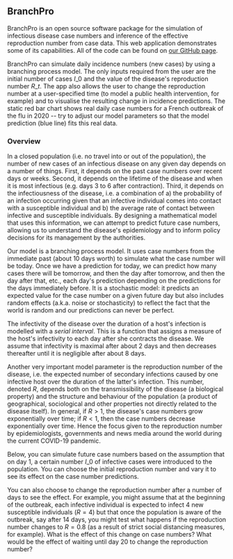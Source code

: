 ## BranchPro

BranchPro is an open source software package for the simulation of infectious disease case numbers and inference of the effective reproduction number from case data. This web application demonstrates some of its capabilities. All of the code can be found on [our GitHub page](https://github.com/SABS-R3-Epidemiology/branchpro).

BranchPro can simulate daily incidence numbers (new cases) by using a branching process model. The only inputs required from the user are the initial number of cases $I\_0$ and the value of the disease's reproduction number $R\_t$. The app also allows the user to change the reproduction number at a user-specified time (to model a public health intervention, for example) and to visualise the resulting change in incidence predictions. The static red bar chart shows real daily case numbers for a French outbreak of the flu in 2020 -- try to adjust our model parameters so that the model prediction (blue line) fits this real data.

### Overview
In a closed population (i.e. no travel into or out of the population), the number of new cases of an infectious disease on any given day depends on a number of things. First, it depends on the past case numbers over recent days or weeks. Second, it depends on the lifetime of the disease and when it is most infectious (e.g. days 3 to 6 after contraction). Third, it depends on the infectiousness of the disease, i.e. a combination of a) the probability of an infection occurring given that an infective individual comes into contact with a susceptible individual and b) the average rate of contact between infective and susceptible individuals. By designing a mathematical model that uses this information, we can attempt to predict future case numbers, allowing us to understand the disease's epidemiology and to inform policy decisions for its management by the authorities.

Our model is a branching process model. It uses case numbers from the immediate past (about 10 days worth) to simulate what the case number will be today. Once we have a prediction for today, we can predict how many cases there will be tomorrow, and then the day after tomorrow, and then the day after that, etc., each day's prediction depending on the predictions for the days immediately before. It is a stochastic model: it predicts an expected value for the case number on a given future day but also includes random effects (a.k.a. noise or stochasticity) to reflect the fact that the world is random and our predictions can never be perfect.

The infectivity of the disease over the duration of a host's infection is modelled with a *serial interval*. This is a function that assigns a measure of the host's infectivity to each day after she contracts the disease. We assume that infectivity is maximal after about 2 days and then decreases thereafter until it is negligible after about 8 days.

Another very important model parameter is the reproduction number of the disease, i.e. the expected number of secondary infections caused by one infective host over the duration of the latter's infection. This number, denoted $R$, depends both on the transmissibility of the disease (a biological property) and the structure and behaviour of the population (a product of geographical, sociological and other properties not directly related to the disease itself). In general, if $R>1$, the disease's case numbers grow exponentially over time; if $R<1$, then the case numbers decrease exponentially over time. Hence the focus given to the reproduction number by epidemiologists, governments and news media around the world during the current COVID-19 pandemic.

Below, you can simulate future case numbers based on the assumption that on day 1, a certain number $I\_0$ of infective cases were introduced to the population. You can choose the initial reproduction number and vary it to see its effect on the case number predictions.

You can also choose to change the reproduction number after a number of days to see the effect. For example, you might assume that at the beginning of the outbreak, each infective individual is expected to infect 4 new susceptible individuals ($R = 4$) but that once the population is aware of the outbreak, say after 14 days, you might test what happens if the reproduction number changes to $R = 0.8$ (as a result of strict social distancing measures, for example). What is the effect of this change on case numbers? What would be the effect of waiting until day 20 to change the reproduction number?
